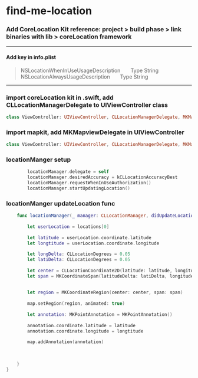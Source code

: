 # find-me-location

### Add CoreLocation Kit  reference: project > build phase > link binaries with lib > coreLocation framework


*** 

####  Add key in info.plist

> NSLocationWhenInUseUsageDescription &nbsp; &nbsp; &nbsp; Type String <br>
  NSLocationAlwaysUsageDescription     &nbsp; &nbsp; &nbsp; Type String
  
  
***


### import coreLocation kit in .swift, add CLLocationManagerDelegate to UIViewController class

```swift
class ViewController: UIViewController, CLLocationManagerDelegate, MKMapViewDelegate
```

### import mapkit, add MKMapviewDelegate in UIViewController 

```swift
class ViewController: UIViewController, CLLocationManagerDelegate, MKMapViewDelegate
```

### locationManger setup

```swift
        locationManager.delegate = self
        locationManager.desiredAccuracy = kCLLocationAccuracyBest
        locationManager.requestWhenInUseAuthorization()
        locationManager.startUpdatingLocation()
```

### locationManger updateLocation func 

```swift
    func locationManager(_ manager: CLLocationManager, didUpdateLocations locations: [CLLocation]) {
      
        let userLocation = locations[0]
        
        let latitude = userLocation.coordinate.latitude
        let longtitude = userLocation.coordinate.longitude
        
        let longDelta: CLLocationDegrees = 0.05
        let latiDelta: CLLocationDegrees = 0.05
        
        let center = CLLocationCoordinate2D(latitude: latitude, longitude: longtitude)
        let span = MKCoordinateSpan(latitudeDelta: latiDelta, longitudeDelta:longDelta)
        
        
        let region = MKCoordinateRegion(center: center, span: span)
        
        map.setRegion(region, animated: true)
        
        let annotation: MKPointAnnotation = MKPointAnnotation()
        
        annotation.coordinate.latitude = latitude
        annotation.coordinate.longitude = longtitude
        
        map.addAnnotation(annotation)
        
        
        
    }
}
```

